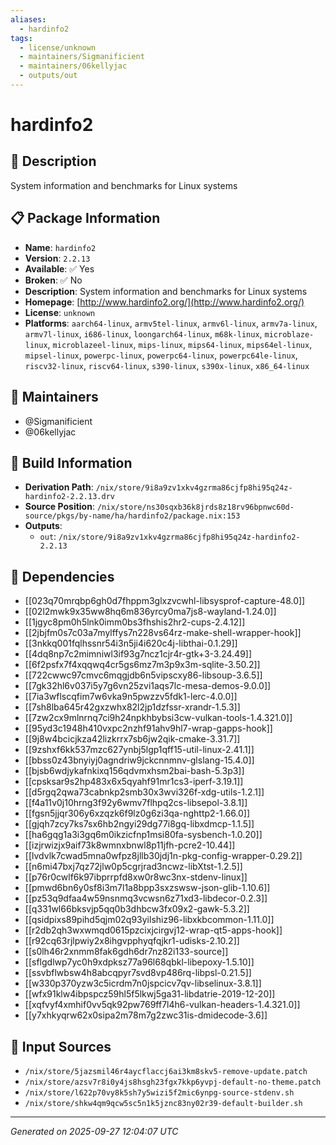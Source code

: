 ```yaml
---
aliases:
  - hardinfo2
tags:
  - license/unknown
  - maintainers/Sigmanificient
  - maintainers/06kellyjac
  - outputs/out
---
```


# hardinfo2

## 📝 Description

System information and benchmarks for Linux systems

## 📋 Package Information

- **Name**: `hardinfo2`
- **Version**: `2.2.13`
- **Available**: ✅ Yes
- **Broken**: ✅ No
- **Description**: System information and benchmarks for Linux systems
- **Homepage**: [http://www.hardinfo2.org/](http://www.hardinfo2.org/)
- **License**: `unknown`
- **Platforms**: `aarch64-linux`, `armv5tel-linux`, `armv6l-linux`, `armv7a-linux`, `armv7l-linux`, `i686-linux`, `loongarch64-linux`, `m68k-linux`, `microblaze-linux`, `microblazeel-linux`, `mips-linux`, `mips64-linux`, `mips64el-linux`, `mipsel-linux`, `powerpc-linux`, `powerpc64-linux`, `powerpc64le-linux`, `riscv32-linux`, `riscv64-linux`, `s390-linux`, `s390x-linux`, `x86_64-linux`
## 👥 Maintainers

- @Sigmanificient
- @06kellyjac


## 🔧 Build Information

- **Derivation Path**: `/nix/store/9i8a9zv1xkv4gzrma86cjfp8hi95q24z-hardinfo2-2.2.13.drv`
- **Source Position**: `/nix/store/ns30sqxb36k8jrds8z18rv96bpnwc60d-source/pkgs/by-name/ha/hardinfo2/package.nix:153`
- **Outputs**:
  - `out`:  `/nix/store/9i8a9zv1xkv4gzrma86cjfp8hi95q24z-hardinfo2-2.2.13`

## 🔗 Dependencies

- [[023q70mrqbp6gh0d7fhppm3glxzvcwhl-libsysprof-capture-48.0]]
- [[02l2mwk9x35ww8hq6m836yrcy0ma7js8-wayland-1.24.0]]
- [[1jgyc8pm0h5lnk0imm0bs3fhshis2hr2-cups-2.4.12]]
- [[2jbjfm0s7c03a7mylffys7n228vs64rz-make-shell-wrapper-hook]]
- [[3nkkq001fqlhssnr54i3n5ji4i620c4j-libthai-0.1.29]]
- [[4dq8np7c2mimniwl3if93g7ncz1cjr4r-gtk+3-3.24.49]]
- [[6f2psfx7f4xqqwq4cr5gs6mz7m3p9x3m-sqlite-3.50.2]]
- [[722cwwc97cmvc6mqgjdb6n5vipscxy86-libsoup-3.6.5]]
- [[7gk32hl6v037i5y7g6vn25zvi1aqs7lc-mesa-demos-9.0.0]]
- [[7ia3wflscqfim7w6vka9n5pwzzv5fdk1-lerc-4.0.0]]
- [[7sh8lba645r42gxzwhx82l2jp1dzfssr-xrandr-1.5.3]]
- [[7zw2cx9mlnrnq7ci9h24npkhbybsi3cw-vulkan-tools-1.4.321.0]]
- [[95yd3c1948h410vxpc2nzhf91ahv9hl7-wrap-gapps-hook]]
- [[9j8w4bcicjkza42lizkrrx7sb6jw2qik-cmake-3.31.7]]
- [[9zshxf6kk537mzc627ynbj5lgp1qff15-util-linux-2.41.1]]
- [[bbss0z43bnyiyj0agndriw9jckcnnmnv-glslang-15.4.0]]
- [[bjsb6wdjykafnkixq156qdvmxhsm2bai-bash-5.3p3]]
- [[cpsksar9s2hp483x6x5qyahf91mr1cs3-iperf-3.19.1]]
- [[d5rgq2qwa73cabnkp2smb30x3wvi326f-xdg-utils-1.2.1]]
- [[f4a11v0j10hrng3f92y6wmv7flhpq2cs-libsepol-3.8.1]]
- [[fgsn5jjqr306y6xzqzk6f9lz0g6zi3qa-nghttp2-1.66.0]]
- [[gjqh7zcy7ks7sx6hb2ngyi29dg77i8gq-libxdmcp-1.1.5]]
- [[ha6gqg1a3i3gq6m0ikzicfnp1msi80fa-sysbench-1.0.20]]
- [[izjrwizjx9aif73k8wmnxbnwl8p11jfh-pcre2-10.44]]
- [[lvdvlk7cwad5mna0wfpz8jllb30jdj1n-pkg-config-wrapper-0.29.2]]
- [[n6mi47bxj7qz72jlw0p5cgrjrad3ncwz-libXtst-1.2.5]]
- [[p76r0cwlf6k97ibprrpfd8xw0r8wc3nx-stdenv-linux]]
- [[pmwd6bn6y0sf8i3m7l1a8bpp3sxzswsw-json-glib-1.10.6]]
- [[pz53q9dfaa4w59nsnmq3vcwsn6z71xd3-libdecor-0.2.3]]
- [[q331wl66bksvjp5qq0b3dhbcw3fx09x2-gawk-5.3.2]]
- [[qsidpixs89pihd5qjm02q93yilshiz96-libxkbcommon-1.11.0]]
- [[r2db2qh3wxwmqd0615pzcixjcirgvj12-wrap-qt5-apps-hook]]
- [[r92cq63rjlpwiy2x8ihgvpphyqfqjkr1-udisks-2.10.2]]
- [[s0lh46r2xnmm8fak6gdh6dr7nz82i133-source]]
- [[sflgdlwp7yc0h9xdpksz77a96l68qbkl-libepoxy-1.5.10]]
- [[ssvbflwbsw4h8abcqpyr7svd8vp486rq-libpsl-0.21.5]]
- [[w330p370yzw3c5icrdm7n0jspcicv7qv-libselinux-3.8.1]]
- [[wfx91klw4ibpspcz59hl5f5lkwj5ga31-libdatrie-2019-12-20]]
- [[xqfvyf4xmhif0vv5qk92pw769ff7l4h6-vulkan-headers-1.4.321.0]]
- [[y7xhkyqrw62x0sipa2m78m7g2zwc31is-dmidecode-3.6]]

## 📁 Input Sources

- `/nix/store/5jazsmil46r4aycflaccj6ai3km8skv5-remove-update.patch`
- `/nix/store/azsv7r8i0y4js8hsgh23fgx7kkp6yvpj-default-no-theme.patch`
- `/nix/store/l622p70vy8k5sh7y5wizi5f2mic6ynpg-source-stdenv.sh`
- `/nix/store/shkw4qm9qcw5sc5n1k5jznc83ny02r39-default-builder.sh`

---
*Generated on 2025-09-27 12:04:07 UTC*
